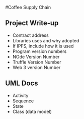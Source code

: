 #Coffee Supply Chain

## Project Write-up
- Contract address
- Libraries uses and why adopted
- If IPFS, include how it is used
- Program version numbers
- NOde Version Number
- Truffle Version Number
- Web 3 version Number

## UML Docs
- Activity
- Sequence
- State
- Class (data model)